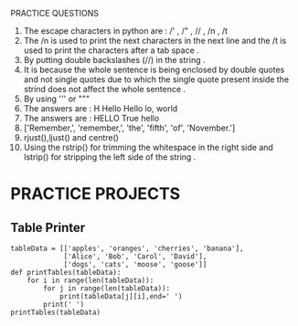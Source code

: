 PRACTICE QUESTIONS

1. The escape characters in python are : /' , /" , // , /n , /t
2. The /n is used to print the next characters in the next line and the /t is used to print the characters after a tab space .
3. By putting double backslashes (//) in the string .
4. It is because the whole sentence is being enclosed by double quotes and not single quotes due to which the single quote present inside the strind does not affect the whole sentence .
5. By using ''' or """ 
6. The answers are :
   H
   Hello
   Hello
   lo, world
7. The answers are : 
   HELLO
   True
   hello
8. ['Remember,', 'remember,', 'the', 'fifth', 'of', 'November.']
9. rjust(),ljust() and centre()
10. Using the rstrip()  for trimming the whitespace in the right side and lstrip() for stripping the left side of the string .

# PRACTICE PROJECTS

## Table Printer

```
tableData = [['apples', 'oranges', 'cherries', 'banana'],
             ['Alice', 'Bob', 'Carol', 'David'],
             ['dogs', 'cats', 'moose', 'goose']]
def printTables(tableData):
    for i in range(len(tableData)):
        for j in range(len(tableData)):
            print(tableData[j][i],end=' ')
        print(' ')
printTables(tableData)
```


